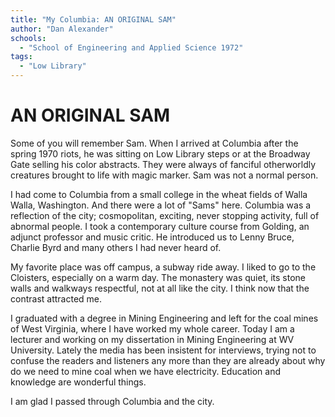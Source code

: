 ```yaml
---
title: "My Columbia: AN ORIGINAL SAM"
author: "Dan Alexander"
schools:
  - "School of Engineering and Applied Science 1972"
tags:
  - "Low Library"
---
```


# AN ORIGINAL SAM

Some of you will remember Sam.  When I arrived at Columbia after the spring 1970 riots, he was sitting on Low Library steps or at the Broadway Gate selling his color abstracts.   They were always of fanciful otherworldly creatures brought to life with magic marker.  Sam was not a normal person.

I had come to Columbia from a small college in the wheat fields of Walla Walla, Washington.  And there were a lot of "Sams" here.  Columbia was a reflection of the city; cosmopolitan, exciting, never stopping activity, full of abnormal people.  I took a contemporary culture course from Golding, an adjunct professor and music critic.  He introduced us to Lenny Bruce, Charlie Byrd and many others I had never heard of.

My favorite place was off campus, a subway ride away.  I liked to go to the Cloisters, especially on a warm day.  The monastery was quiet, its stone walls and walkways respectful, not at all like the city.  I think now that the contrast attracted me.

I graduated with a degree in Mining Engineering and left for the coal mines of West Virginia, where I have worked my whole career.  Today I am a lecturer and working on my dissertation in Mining Engineering at WV University.  Lately the media has been insistent for interviews, trying not to confuse the readers and listeners any more than they are already about why do we need to mine coal when we have electricity.   Education and knowledge are wonderful things.

I am glad I passed through Columbia and the city.
